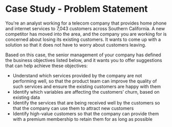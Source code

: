 # Case Study - Problem Statement

You're an analyst working for a telecom company that provides home phone and internet services to 7,043 customers across Southern California. A new competitor has moved into the area, and the company you are working for is concerned about losing its existing customers. It wants to come up with a solution so that it does not have to worry about customers leaving.

Based on this case, the senior management of your company has defined the business objectives listed below, and it wants you to offer suggestions that can help achieve these objectives:

- Understand which services provided by the company are not performing well, so that the product team can improve the quality of such services and ensure the existing customers are happy with them
- Identify which variables are affecting the customers’ churn, based on existing data
- Identify the services that are being received well by the customers so that the company can use them to attract new customers
- Identify high-value customers so that the company can provide them with a premium membership to retain them for as long as possible
